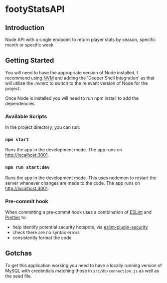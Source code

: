# footyStatsAPI

## Introduction

Node API with a single endpoint to return player stats by season, specific month or specific week

## Getting Started

You will need to have the appropriate version of Node installed, I recommend using [NVM](https://github.com/nvm-sh/nvm) and adding the 'Deeper Shell Integration' as that will utilise the .nvmrc to switch to the relevant version of Node for the project.

Once Node is installed you will need to run npm install to add the dependencies.

### Available Scripts

In the project directory, you can run:

### `npm start`

Runs the app in the development mode.
The app runs on [http://localhost:3001](http://localhost:3001).

### `npm run start:dev`

Runs the app in the development mode. This uses nodemon to restart the server whenever changes are made to the code.
The app runs on [http://localhost:3001](http://localhost:3001).

### Pre-commit hook

When committing a pre-commit hook uses a combination of [ESLint](https://eslint.org/) and [Prettier](https://prettier.io/) to:

- help identify potential security hotspots, via [eslint-plugin-security](https://www.npmjs.com/package/eslint-plugin-security)
- check there are no syntax errors
- consistently format the code

## Gotchas

To get this application working you need to have a locally running version of MySQL with credentials matching those in `src/db/connection.js` as well as the seed file.
